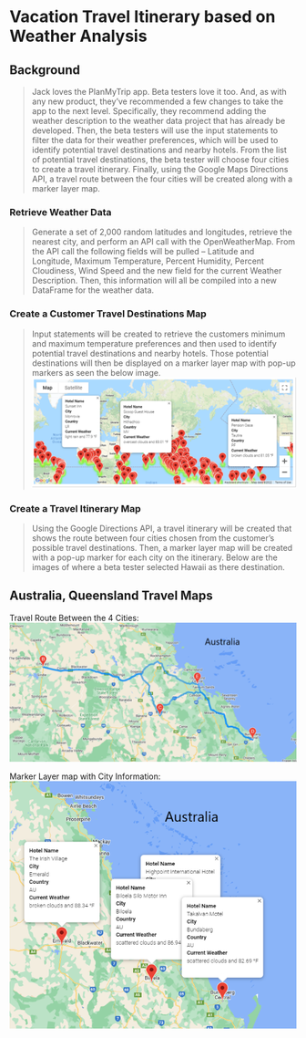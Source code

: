 # Vacation Travel Itinerary based on Weather Analysis

## Background

>Jack loves the PlanMyTrip app. Beta testers love it too. And, as with any new product, they’ve recommended a few changes to take the app to the next level. Specifically, they recommend adding the weather description to the weather data project that has already be developed. Then, the beta testers will use the input statements to filter the data for their weather preferences, which will be used to identify potential travel destinations and nearby hotels. From the list of potential travel destinations, the beta tester will choose four cities to create a travel itinerary. Finally, using the Google Maps Directions API, a travel route between the four cities will be created along with a marker layer map.

### Retrieve Weather Data
>Generate a set of 2,000 random latitudes and longitudes, retrieve the nearest city, and perform an API call with the OpenWeatherMap.  From the API call the following fields will be pulled – Latitude and Longitude, Maximum Temperature, Percent Humidity, Percent Cloudiness, Wind Speed and the new field for the current Weather Description. Then, this information will all be compiled into a new DataFrame for the weather data.

### Create a Customer Travel Destinations Map

>Input statements will be created to retrieve the customers minimum and maximum temperature preferences and then used to identify potential travel destinations and nearby hotels. Those potential destinations will then be displayed on a marker layer map with pop-up markers as seen the below image.
![](https://github.com/timbialek/World_Weather_Analysis_2022/blob/main/Vacation_Search/WeatherPy_vacation.map.png)

### Create a Travel Itinerary Map

>Using the Google Directions API, a travel itinerary will be created that shows the route between four cities chosen from the customer’s possible travel destinations. Then, a marker layer map will be created with a pop-up marker for each city on the itinerary. Below are the images of where a beta tester selected Hawaii as there destination.

## Australia, Queensland Travel Maps

Travel Route Between the 4 Cities:
![](https://github.com/timbialek/World_Weather_Analysis_2022/blob/main/Vacation_Itinerary/Weather_travel_map.PNG)


Marker Layer map with City Information:
![](https://github.com/timbialek/World_Weather_Analysis_2022/blob/main/Vacation_Itinerary/Weather_travel_map_markers.PNG)
